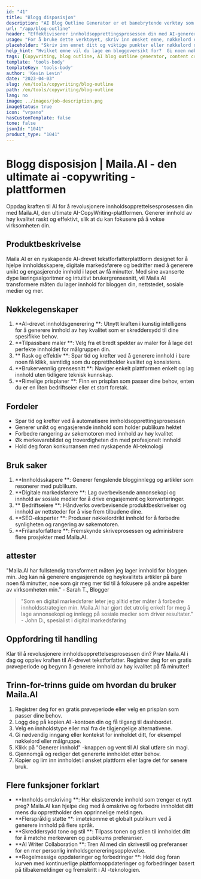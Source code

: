 ```yaml
---
id: "41"
title: "Blogg disposisjon"
description: "AI Blog Outline Generator er et banebrytende verktøy som utnytter kunstig intelligens for å lage godt strukturerte og organiserte bloggoversikter.  Dette kraftige verktøyet hjelper deg med å spare tid og krefter ved å generere klare konturer basert på det valgte emnet eller nøkkelordene, noe som gjør det lettere å planlegge og utvikle engasjerende blogginnhold."
url: "/app/blog-outline"
header: "Effektiviserer innholdsopprettingsprosessen din med AI-genererte bloggoversikter."
usage: "For å bruke dette verktøyet, skriv inn ønsket emne, nøkkelord eller hovedpunkter. Hvis teksten er mindre enn tre tegn lang, returneres teksten uendret. Denne AI-drevne generatoren vil deretter skape en omfattende og godt strukturert bloggoversikt basert på inndataene dine."
placeholder: "Skriv inn emnet ditt og viktige punkter eller nøkkelord du vil ta med i omrisset, for eksempel: \ n \ n emne: Fordelene med yoga \ n \ n Nøkkelpunkter: \ n \ n1.  Forbedrer fleksibiliteten \ n2.  Forbedrer mentalt fokus \ n3.  Reduserer stress \ n \ n nøkkelord: yoga, fleksibilitet, mental fokus, stressreduksjon"
help_hint: "Hvilket emne vil du lage en bloggoversikt for?  Gi noen nøkkelord eller nøkkelpunkter relatert til emnet, og vår AI vil generere en godt strukturert bloggoversikt basert på innspillene dine.  Det anbefales å liste opp nøkkelpunktene du vil dekke i blogginnlegget."
tags: [Copywriting, blog outline, AI blog outline generator, content creation]
template: 'tools-body'
templateKey: 'tools-body'
author: 'Kevin Levin'
date: "2023-04-03"
slug: /en/tools/copywriting/blog-outline
path: /en/tools/copywriting/blog-outline
lang: no
image: ../images/job-description.png
imageStatus: true
icon: "vrpano"
hasCustomTemplate: false
tone: false
jsonId: "1041"
product_type: "1041"
---
```

# Blogg disposisjon |  Maila.AI - den ultimate ai -copywriting -plattformen

Oppdag kraften til AI for å revolusjonere innholdsopprettelsesprosessen din med Maila.AI, den ultimate AI-CopyWriting-plattformen.  Generer innhold av høy kvalitet raskt og effektivt, slik at du kan fokusere på å vokse virksomheten din.

## Produktbeskrivelse

Maila.AI er en nyskapende AI-drevet tekstforfatterplattform designet for å hjelpe innholdsskapere, digitale markedsførere og bedrifter med å generere unikt og engasjerende innhold i løpet av få minutter.  Med sine avanserte dype læringsalgoritmer og intuitivt brukergrensesnitt, vil Maila.AI transformere måten du lager innhold for bloggen din, nettstedet, sosiale medier og mer.

## Nøkkelegenskaper

1. **AI-drevet innholdsgenerering **: Utnytt kraften i kunstig intelligens for å generere innhold av høy kvalitet som er skreddersydd til dine spesifikke behov.
 2. **Tilpassbare maler **: Velg fra et bredt spekter av maler for å lage det perfekte innholdet for målgruppen din.
 3. ** Rask og effektiv **: Spar tid og krefter ved å generere innhold i bare noen få klikk, samtidig som du opprettholder kvalitet og konsistens.
 4. **Brukervennlig grensesnitt **: Naviger enkelt plattformen enkelt og lag innhold uten tidligere teknisk kunnskap.
 5. **Rimelige prisplaner **: Finn en prisplan som passer dine behov, enten du er en liten bedriftseier eller et stort foretak.

## Fordeler

- Spar tid og krefter ved å automatisere innholdsopprettingsprosessen
 - Generer unikt og engasjerende innhold som holder publikum hektet
 - Forbedre rangering av søkemotoren med innhold av høy kvalitet
 - Øk merkevarebildet og troverdigheten din med profesjonelt innhold
 - Hold deg foran konkurransen med nyskapende AI-teknologi

## Bruk saker

1. **Innholdsskapere **: Generer fengslende blogginnlegg og artikler som resonerer med publikum.
 2. **Digitale markedsførere **: Lag overbevisende annonsekopi og innhold av sosiale medier for å drive engasjement og konverteringer.
 3. ** Bedriftseiere **: Håndverks overbevisende produktbeskrivelser og innhold av nettsteder for å vise frem tilbudene dine.
 4. **SEO-eksperter **: Produser nøkkelordrikt innhold for å forbedre synligheten og rangering av søkemotoren.
 5. **Frilansforfattere **: Fremskynde skriveprosessen og administrere flere prosjekter med Maila.AI.

## attester

"Maila.AI har fullstendig transformert måten jeg lager innhold for bloggen min. Jeg kan nå generere engasjerende og høykvalitets artikler på bare noen få minutter, noe som gir meg mer tid til å fokusere på andre aspekter av virksomheten min." - Sarah T., Blogger

> "Som en digital markedsfører leter jeg alltid etter måter å forbedre innholdsstrategien min. Maila.AI har gjort det utrolig enkelt for meg å lage annonsekopi og innlegg på sosiale medier som driver resultater."  - John D., spesialist i digital markedsføring

## Oppfordring til handling

Klar til å revolusjonere innholdsopprettelsesprosessen din?  Prøv Maila.AI i dag og opplev kraften til AI-drevet tekstforfatter.  Registrer deg for en gratis prøveperiode og begynn å generere innhold av høy kvalitet på få minutter!

## Trinn-for-trinns guide om hvordan du bruker Maila.AI

1. Registrer deg for en gratis prøveperiode eller velg en prisplan som passer dine behov.
 2. Logg deg på kopien.AI -kontoen din og få tilgang til dashbordet.
 3. Velg en innholdstype eller mal fra de tilgjengelige alternativene.
 4. Gi nødvendig inngang eller kontekst for innholdet ditt, for eksempel nøkkelord eller målgruppe.
 5. Klikk på "Generer innhold" -knappen og vent til AI skal utføre sin magi.
 6. Gjennomgå og rediger det genererte innholdet etter behov.
 7. Kopier og lim inn innholdet i ønsket plattform eller lagre det for senere bruk.

## Flere funksjoner forklart

- **Innholds omskriving **: Har eksisterende innhold som trenger et nytt preg?  Maila.AI kan hjelpe deg med å omskrive og forbedre innholdet ditt mens du opprettholder den opprinnelige meldingen.
 - **Flerspråklig støtte **: imøtekomme et globalt publikum ved å generere innhold på flere språk.
 - **Skreddersydd tone og stil **: Tilpass tonen og stilen til innholdet ditt for å matche merkevaren og publikums preferanser.
 - **AI Writer Collaboration **: Tren AI med din skrivestil og preferanser for en mer personlig innholdsgenereringsopplevelse.
 - **Regelmessige oppdateringer og forbedringer **: Hold deg foran kurven med kontinuerlige plattformoppdateringer og forbedringer basert på tilbakemeldinger og fremskritt i AI -teknologien.
